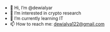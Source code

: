 - 👋 Hi, I’m @dewialyar
- 👀 I’m interested in crypto research
- 🌱 I’m currently learning IT
- 📫 How to reach me: dewialya122@gmail.com

<!---
dewialyar/dewialyar is a ✨ special ✨ repository because its `README.md` (this file) appears on your GitHub profile.
You can click the Preview link to take a look at your changes.
--->
